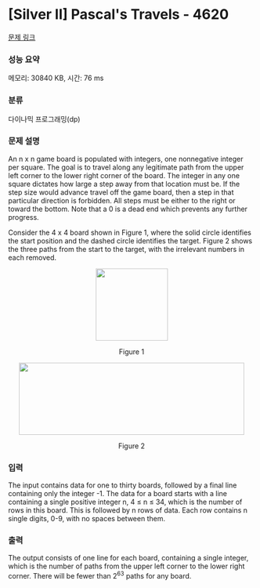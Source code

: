 # [Silver II] Pascal's Travels - 4620 

[문제 링크](https://www.acmicpc.net/problem/4620) 

### 성능 요약

메모리: 30840 KB, 시간: 76 ms

### 분류

다이나믹 프로그래밍(dp)

### 문제 설명

<p>An n x n game board is populated with integers, one nonnegative integer per square. The goal is to travel along any legitimate path from the upper left corner to the lower right corner of the board. The integer in any one square dictates how large a step away from that location must be. If the step size would advance travel off the game board, then a step in that particular direction is forbidden. All steps must be either to the right or toward the bottom. Note that a 0 is a dead end which prevents any further progress.</p>

<p>Consider the 4 x 4 board shown in Figure 1, where the solid circle identifies the start position and the dashed circle identifies the target. Figure 2 shows the three paths from the start to the target, with the irrelevant numbers in each removed.</p>

<p style="text-align:center"><img alt="" src="" style="height:147px; width:147px"></p>

<p style="text-align:center">Figure 1</p>

<p style="text-align:center"><img alt="" src="" style="height:147px; width:460px"></p>

<p style="text-align:center">Figure 2</p>

### 입력 

 <p>The input contains data for one to thirty boards, followed by a final line containing only the integer -1. The data for a board starts with a line containing a single positive integer n, 4 ≤ n ≤ 34, which is the number of rows in this board. This is followed by n rows of data. Each row contains n single digits, 0-9, with no spaces between them. </p>

### 출력 

 <p>The output consists of one line for each board, containing a single integer, which is the number of paths from the upper left corner to the lower right corner. There will be fewer than 2<sup>63</sup> paths for any board.</p>

